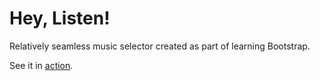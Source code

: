 # Hey, Listen!
Relatively seamless music selector created as part of learning Bootstrap.

See it in [action](http://www.ceva24.co.uk/pages/hey-listen/).
